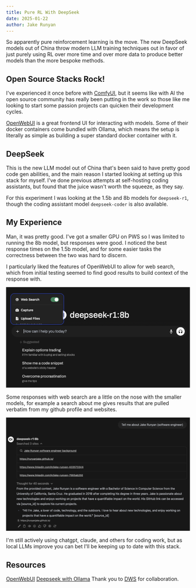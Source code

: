 ```yaml
---
title: Pure RL With DeepSeek
date: 2025-01-22
author: Jake Runyan
---
```


So apparently pure reinforcement learning is the move. The new DeepSeek models out of China throw modern LLM training 
techniques out in favor of just purely using RL over more time and over more data to produce better models than the more bespoke methods.

## Open Source Stacks Rock!
I've experienced it once before with [ComfyUI](https://jake.runyan.dev/blog/sdxl-pipeline), but it seems like with AI the open source 
community has really been putting in the work so those like me looking to start some passion projects can quicken their development cycles.

[OpenWebUI](https://github.com/ml-explore/OpenWebUI) is a great frontend UI for interacting with models. Some of their docker containers
come bundled with Ollama, which means the setup is literally as simple as building a super standard docker container with it. 

## DeepSeek
This is the new LLM model out of China that's been said to have pretty good code gen abilities, and the main reason I started looking 
at setting up this stack for myself. I've done previous attempts at self-hosting coding assistants, but found that the juice wasn't
worth the squeeze, as they say. 

For this experiment I was looking at the 1.5b and 8b models for `deepseek-r1`, though the coding assistant model `deepseek-coder` is also available.

## My Experience 
Man, it was pretty good. I've got a smaller GPU on PWS so I was limited to running the 8b model, but responses were good. I noticed
the best response times on the 1.5b model, and for some easier tasks the correctness between the two was hard to discern.

I particularly liked the features of OpenWebUI to allow for web search, which from initial testing seemed to find good results to build
context of the response with.

![img alt](./images/web-search.png)

Some responses with web search are a little on the nose with the smaller models, for example a search about me gives results that are pulled 
verbatim from my github profile and websites.

![img alt](./images/jake.png)

I'm still actively using chatgpt, claude, and others for coding work, but as local LLMs improve you can bet I'll be keeping up to date with this stack. 

## Resources
[OpenWebUI](https://github.com/ml-explore/OpenWebUI)
[Deepseek with Ollama](https://ollama.ai/library/deepseek-coder)
Thank you to [DWS](https://dws.rip) for collaboration.